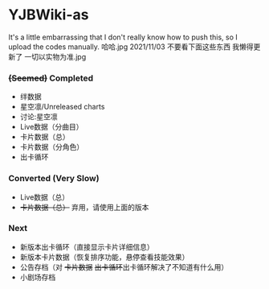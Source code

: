 # YJBWiki-as

It's a little embarrassing that I don't really know how to push this, so I upload the codes manually. 哈哈.jpg
2021/11/03 不要看下面这些东西 我懒得更新了 一切以实物为准.jpg

### ~~(Seemed)~~ Completed

* 绊数据
* 星空凛/Unreleased charts
* 讨论:星空凛
* Live数据（分曲目）
* 卡片数据（总）
* 卡片数据（分角色）
* 出卡循环

### Converted (Very Slow)

* Live数据（总）
* ~~卡片数据（总）~~ 弃用，请使用上面的版本

### Next

* 新版本出卡循环（直接显示卡片详细信息）
* 新版本卡片数据（恢复排序功能，悬停查看技能效果）
* 公告存档（对 ~~卡片数据~~ ~~出卡循环~~出卡循环解决了不知道有什么用）
* 小剧场存档

